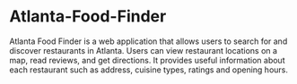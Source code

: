 # Atlanta-Food-Finder
Atlanta Food Finder is a web application that allows users to search for and discover restaurants in Atlanta. Users can view restaurant locations on a map,
read reviews, and get directions. It provides useful information about each restaurant such as address, cuisine types, ratings and opening hours.
